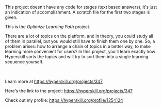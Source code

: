 This project doesn't have any code for stages (text based answers), it's just an indication of accomplishment. A scratch file for the first two stages is given.

This is the *Optimize Learning Path* project.

<p>There are a lot of topics on the platform, and in theory, you could study all of them in parallel, but you would still have to finish them one by one. So, a problem arises: how to arrange a chain of topics in a better way, to make learning more convenient for users? In this project, you'll learn exactly how Hyperskill sorts the topics and will try to sort them into a single learning sequence yourself.</p><br/><br/>Learn more at <a href="https://hyperskill.org/projects/347?utm_source=ide&utm_medium=ide&utm_campaign=ide&utm_content=project-card">https://hyperskill.org/projects/347</a>

Here's the link to the project: https://hyperskill.org/projects/347

Check out my profile: https://hyperskill.org/profile/1254124
